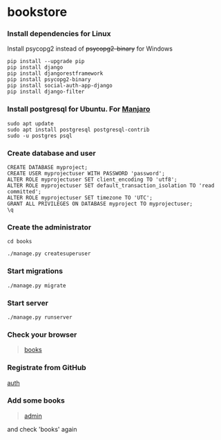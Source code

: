 # bookstore

### Install dependencies for Linux
Install psycopg2 instead of ~~psycopg2-binary~~ for Windows
```shell
pip install --upgrade pip
pip install django
pip install djangorestframework
pip install psycopg2-binary
pip install social-auth-app-django
pip install django-filter
```
### Install postgresql for Ubuntu. For [Manjaro](https://gist.github.com/marcorichetta/af0201a74f8185626c0223836cd79cfa)
```shell
sudo apt update
sudo apt install postgresql postgresql-contrib
sudo -u postgres psql
```
### Create database and user
```
CREATE DATABASE myproject;
CREATE USER myprojectuser WITH PASSWORD 'password';
ALTER ROLE myprojectuser SET client_encoding TO 'utf8';
ALTER ROLE myprojectuser SET default_transaction_isolation TO 'read committed';
ALTER ROLE myprojectuser SET timezone TO 'UTC';
GRANT ALL PRIVILEGES ON DATABASE myproject TO myprojectuser;
\q
```
### Create the administrator
```shell
cd books
```
```shell
./manage.py createsuperuser
```
### Start migrations
```shell
./manage.py migrate
```
### Start server
```shell
./manage.py runserver
```
### Check your browser 
>[books](http://127.0.0.1:8000/book/?format=json)
### Registrate from GitHub
[auth](http://127.0.0.1:8000/auth)
### Add some books
>[admin](http://127.0.0.1:8000/admin)

and check 'books' again

